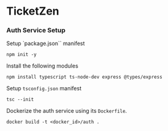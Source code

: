 # TicketZen

### Auth Service Setup

Setup `package.json`` manifest

```
npm init -y
```

Install the following modules

```
npm install typescript ts-node-dev express @types/express
```

Setup `tsconfig.json` manifest

```
tsc --init
```

Dockerize the auth service using its `Dockerfile`.

```
docker build -t <docker_id>/auth .
```
